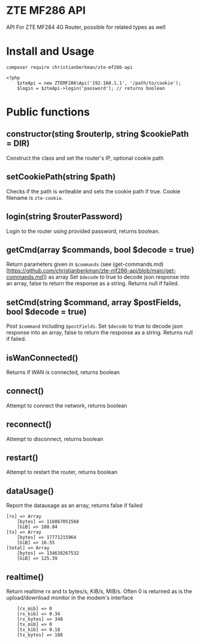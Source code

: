 # ZTE MF286 API
API For ZTE MF284 4G Router, possible for related types as well


# Install and Usage
```
composer require christianberkman/zte-mf286-api
```

```
<?php
    $zteApi = new ZTEMF286\Api('192.168.1.1', '/path/to/cookie');
    $login = $zteApi->login('password'); // returns boolean
```

# Public functions
## constructor(sting $routerIp, string $cookiePath = __DIR__)
Construct the class and set the router's IP, optional cookie path

## setCookiePath(string $path)
Checks if the path is writeable and sets the cookie path if true. Cookie filename is `zte-cookie`.

## login(string $routerPassword)  
Login to the router using provided password, returns boolean.

## getCmd(array $commands, bool $decode = true)
Return parameters given in `$commands` (see (get-commands.md)[https://github.com/christianberkman/zte-mf286-api/blob/main/get-commands.md]) as array
Set `$decode` to true to decode json response into an array, false to return the response as a string. Returns null if failed.

## setCmd(string $command, array $postFields, bool $decode = true)
Post `$command` including `$postFields`. 
Set `$decode` to true to decode json response into an array, false to return the response as a string. Returns null if failed.

## isWanConnected()
Returns if WAN is connected, returns boolean

## connect()
Attempt to connect the network, returns boolean

## reconnect()
Attempt to disconnect, returns boolean

## restart()
Attempt to restart the router, returns boolean

## dataUsage()
Report the datausage as an array, returns false if failed
```
[rx] => Array   
    [bytes] => 116867051568
    [GiB] => 108.84
[tx] => Array
    [bytes] => 17771215964
    [GiB] => 16.55
[total] => Array
    [bytes] => 134638267532
    [GiB] => 125.39
```

## realtime()
Return realtime rx and tx bytes/s, KiB/s, MiB/s. Often 0 is returned as is the upload/download monitor in the modem's interface
```
    [rx_mib] => 0
    [rx_kib] => 0.34
    [rx_bytes] => 348
    [tx_mib] => 0
    [tx_kib] => 0.18
    [tx_bytes] => 188
```